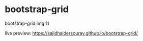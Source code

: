 # bootstrap-grid
bootstrap-grid img 11

live preview:
https://sajidhaidersourav.github.io/bootstrap-grid/
